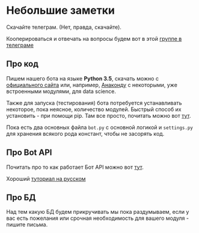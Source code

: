 # Небольшие заметки
	
Скачайте телеграм. (Нет, правда, скачайте).

Кооперироваться и отвечать на вопросы будем вот в этой [группе в телеграме](https://telegram.me/joinchat/AA8-OT8L3sDjVXfZ01ZZbg)

## Про код
Пишем нашего бота на языке **Python 3.5**, скачать можно с [официального сайта](https://www.python.org/downloads/) или, например, [Анаконду](https://www.continuum.io/downloads) с некоторыми, уже встроенными модулями, для data science.

Также для запуска (тестирования) бота потребуется устанавливать некоторое, пока неясное, количество модулей. Быстрый способ их установить - при помощи pip. Там все просто, почитать можно вот [тут](https://pythonworld.ru/osnovy/pip.html).
	
Пока есть два основных файла `bot.py` с основной логикой и `settings.py` для хранения всякого рода констант, чтобы не засорять код.

## Про Bot API
Почитать про то как работает Бот API можно вот [тут](https://core.telegram.org/bots/api).
  
Хороший [туториал на русском](https://www.gitbook.com/book/kondra007/telegram-bot-lessons/details) 

## Про БД
Над тем какую БД будем прикручивать мы пока раздумываем, если у вас есть пожелания или срочная необходимость для вашего модуля - пишите письма. 
